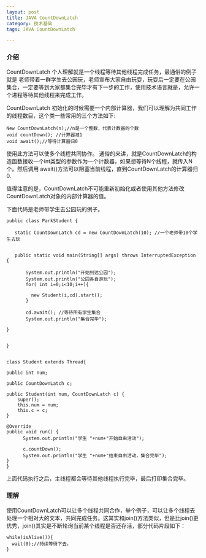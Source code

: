 ```yaml
---
layout: post
title: JAVA CountDownLatch
category: 技术基础
tags: JAVA CountDownLatch

---
```


### 介绍

CountDownLatch  个人理解就是一个线程等待其他线程完成任务，最通俗的例子就是
老师带着一群学生去公园玩，老师宣布大家自由玩耍，玩耍后一定要在公园集合，一定要等到大家都集合完毕才有下一步的工作，使用技术语言就是，允许一个进程等待其他线程来完成工作。

CountDownLatch 初始化的时候需要一个内部计算器，我们可以理解为共同工作的线程数目，这个类一些常用的三个方法如下:
	
	New CountDownLatch(n);//n是一个整数，代表计数器的个数
    void countDown(); //计算器减1
    void await();//等待计算器归0
		
		
使用此方法可以使多个线程共同协作。
通俗的来讲，就是CountDownLatch的构造函数接收一个int类型的参数作为一个计数器，如果想等待N个线程，就传入N个。然后调用 await()方法可以阻塞当前线程，直到CountDownLatch的计算器归0.

值得注意的是，CountDownLatch不可能重新初始化或者使用其他方法修改CountDownLatch对象的内部计算器的值。


下面代码是老师带学生去公园玩的例子。
	
	public class ParkStudent {
	
	   static CountDownLatch cd = new CountDownLatch(10); //一个老师带10个学生去玩
	   
	   
	   public static void main(String[] args) throws InterruptedException {
		   
		   System.out.println("开始到达公园");
		   System.out.println("公园各自游玩");
		   for( int i=0;i<10;i++){
			   
			 new Student(i,cd).start();
		   }
		   
		   cd.await(); //等待所有学生集合
		   System.out.println("集合完毕");
		
	}
	

	}


	class Student extends Thread{
	
	public int num;
	
	public CountDownLatch c;

	public Student(int num, CountDownLatch c) {
		super();
		this.num = num;
		this.c = c;
	}
	
	@Override
	public void run() {
		  System.out.println("学生 "+num+"开始自由活动");
	
		  c.countDown();
		  System.out.println("学生 "+num+"结束自由活动，集合完毕");
	}
	}

上面代码执行之后，主线程都会等待其他线程执行完毕，最后打印集合完毕。


 
### 理解

 使用CountDownLatch可以让多个线程共同合作，举个例子，可以让多个线程去处理一个相对大的文本，共同完成任务。这其实和join()方法类似，但是比join()更优秀，join()其实是不断轮询当前某个线程是否还存活，部分代码片段如下：
	
	while(isAlive()){
      wait(0);//持续等待下去。
	}



	



